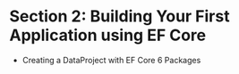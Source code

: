 # Section 2: Building Your First Application using EF Core
* Creating a DataProject with EF Core 6 Packages